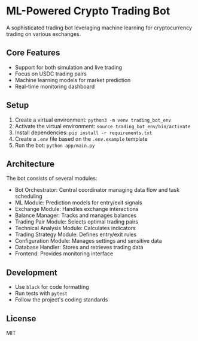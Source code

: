 # ML-Powered Crypto Trading Bot

A sophisticated trading bot leveraging machine learning for cryptocurrency trading on various exchanges.

## Core Features
- Support for both simulation and live trading
- Focus on USDC trading pairs
- Machine learning models for market prediction
- Real-time monitoring dashboard

## Setup
1. Create a virtual environment: `python3 -m venv trading_bot_env`
2. Activate the virtual environment: `source trading_bot_env/bin/activate`
3. Install dependencies: `pip install -r requirements.txt`
4. Create a `.env` file based on the `.env.example` template
5. Run the bot: `python app/main.py`

## Architecture
The bot consists of several modules:
- Bot Orchestrator: Central coordinator managing data flow and task scheduling
- ML Module: Prediction models for entry/exit signals
- Exchange Module: Handles exchange interactions
- Balance Manager: Tracks and manages balances
- Trading Pair Module: Selects optimal trading pairs
- Technical Analysis Module: Calculates indicators
- Trading Strategy Module: Defines entry/exit rules
- Configuration Module: Manages settings and sensitive data
- Database Handler: Stores and retrieves trading data
- Frontend: Provides monitoring interface

## Development
- Use `black` for code formatting
- Run tests with `pytest`
- Follow the project's coding standards

## License
MIT 